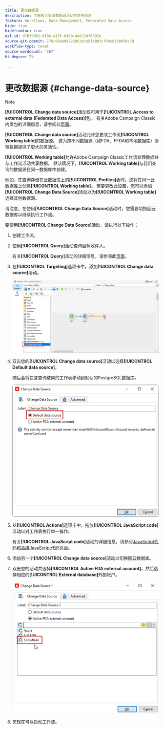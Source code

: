 ```yaml
---
title: 更改数据源
description: 了解有关更改数据源活动的更多信息
feature: Workflows, Data Management, Federated Data Access
hide: true
hidefromtoc: true
exl-id: d7bf9d62-6f9e-415f-8160-446210f6392e
source-git-commit: 776c664a99721063dce5fa003cf40c81d94f8c78
workflow-type: tm+mt
source-wordcount: '267'
ht-degree: 2%

---
```


# 更改数据源 {#change-data-source}

>[!NOTE]
>
> **[!UICONTROL Change data source]**&#x200B;活动仅可用于&#x200B;**[!UICONTROL Access to external data (Federated Data Access)]**&#x200B;包。 有关Adobe Campaign Classic内置包的详细信息，请参阅此[页面](../../installation/using/installing-campaign-standard-packages.md)。

**[!UICONTROL Change data source]**&#x200B;活动允许您更改工作流&#x200B;**[!UICONTROL Working table]**&#x200B;的数据源。 这为跨不同数据源（如FDA、FFDA和本地数据库）管理数据提供了更大的灵活性。

**[!UICONTROL Working table]**&#x200B;允许Adobe Campaign Classic工作流处理数据并与工作流活动共享数据。
默认情况下，**[!UICONTROL Working table]**&#x200B;与我们查询的数据源在同一数据库中创建。

例如，在查询存储在云数据库上的&#x200B;**[!UICONTROL Profiles]**&#x200B;表时，您将在同一云数据库上创建&#x200B;**[!UICONTROL Working table]**。
若要更改此设置，您可以添加&#x200B;**[!UICONTROL Change Data Source]**&#x200B;活动以为&#x200B;**[!UICONTROL Working table]**&#x200B;选择其他数据源。

请注意，在使用&#x200B;**[!UICONTROL Change Data Source]**&#x200B;活动时，您需要切换回云数据库以继续执行工作流。

要使用&#x200B;**[!UICONTROL Change Data Source]**&#x200B;活动，请执行以下操作：

1. 创建工作流。

1. 使用&#x200B;**[!UICONTROL Query]**&#x200B;活动查询目标收件人。

   有关&#x200B;**[!UICONTROL Query]**&#x200B;活动的详细信息，请参阅此[页面](../../workflow/using/query.md#creating-a-query)。

1. 在&#x200B;**[!UICONTROL Targeting]**&#x200B;选项卡中，添加&#x200B;**[!UICONTROL Change data source]**&#x200B;活动。

   ![](assets/change-data-source.png)

1. 双击您的&#x200B;**[!UICONTROL Change data source]**&#x200B;活动以选择&#x200B;**[!UICONTROL Default data source]**。

   随后会将包含查询结果的工作表移动到默认的PostgreSQL数据库。

   ![](assets/change-data-source_2.png)

1. 从&#x200B;**[!UICONTROL Actions]**&#x200B;选项卡中，拖放&#x200B;**[!UICONTROL JavaScript code]**&#x200B;活动以对工作表执行单一操作。

   有关&#x200B;**[!UICONTROL JavaScript code]**&#x200B;活动的详细信息，请参阅[JavaScript代码和高级JavaScript代码](../../workflow/using/sql-code-and-javascript-code.md#javascript-code)页面。

1. 添加另一个&#x200B;**[!UICONTROL Change data source]**&#x200B;活动以切换回云数据库。

1. 双击您的活动并选择&#x200B;**[!UICONTROL Active FDA external account]**，然后选择相应的&#x200B;**[!UICONTROL External database]**&#x200B;外部帐户。

   ![](assets/change-data-source_3.png)

1. 您现在可以启动工作流。
